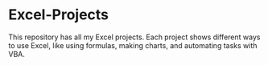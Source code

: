 # Excel-Projects
This repository has all my Excel projects. Each project shows different ways to use Excel, like using formulas, making charts, and automating tasks with VBA.
